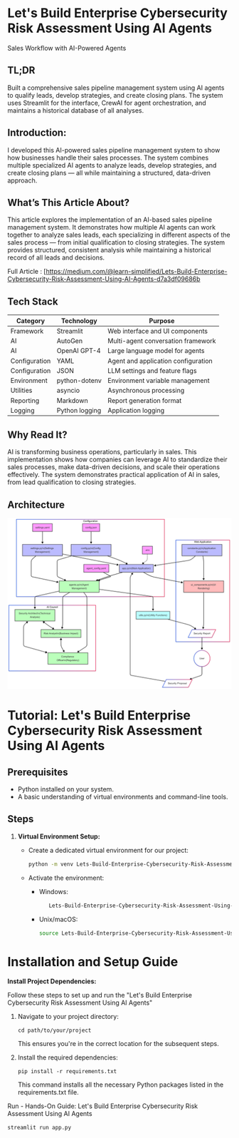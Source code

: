 # Let's Build Enterprise Cybersecurity Risk Assessment Using AI Agents 

Sales Workflow with AI-Powered Agents

## TL;DR
Built a comprehensive sales pipeline management system using AI agents to qualify leads, develop strategies, and create closing plans. The system uses Streamlit for the interface, CrewAI for agent orchestration, and maintains a historical database of all analyses.

## Introduction:
I developed this AI-powered sales pipeline management system to show how businesses handle their sales processes. The system combines multiple specialized AI agents to analyze leads, develop strategies, and create closing plans — all while maintaining a structured, data-driven approach.

## What’s This Article About?
This article explores the implementation of an AI-based sales pipeline management system. It demonstrates how multiple AI agents can work together to analyze sales leads, each specializing in different aspects of the sales process — from initial qualification to closing strategies. The system provides structured, consistent analysis while maintaining a historical record of all leads and decisions.

Full Article : [https://medium.com/@learn-simplified/Lets-Build-Enterprise-Cybersecurity-Risk-Assessment-Using-AI-Agents-d7a3df09686b


## Tech Stack

| **Category**   | **Technology**                | **Purpose**                          |
|----------------|-------------------------------|--------------------------------------|
| Framework      | Streamlit                     | Web interface and UI components      |
| AI             | AutoGen                       | Multi-agent conversation framework   |
| AI             | OpenAI GPT-4                  | Large language model for agents      |
| Configuration  | YAML                          | Agent and application configuration  |
| Configuration  | JSON                          | LLM settings and feature flags       |
| Environment    | python-dotenv                | Environment variable management      |
| Utilities      | asyncio                       | Asynchronous processing              |
| Reporting      | Markdown                      | Report generation format              |
| Logging        | Python logging                | Application logging                  |



## Why Read It?
AI is transforming business operations, particularly in sales. This implementation shows how companies can leverage AI to standardize their sales processes, make data-driven decisions, and scale their operations effectively. The system demonstrates practical application of AI in sales, from lead qualification to closing strategies.

## Architecture

![Design Diagram](design_docs/design.png)


# Tutorial: Let's Build Enterprise Cybersecurity Risk Assessment Using AI Agents

## Prerequisites
- Python installed on your system.
- A basic understanding of virtual environments and command-line tools.

## Steps

1. **Virtual Environment Setup:**
   - Create a dedicated virtual environment for our project:
   
     ```bash
     python -m venv Lets-Build-Enterprise-Cybersecurity-Risk-Assessment-Using-AI-Agents
     ```
   - Activate the environment:
   
     - Windows:
       ```bash
          Lets-Build-Enterprise-Cybersecurity-Risk-Assessment-Using-AI-Agents\Scripts\activate        
       ```
     - Unix/macOS:
       ```bash
       source Lets-Build-Enterprise-Cybersecurity-Risk-Assessment-Using-AI-Agents/bin/activate
       ```
   

# Installation and Setup Guide

**Install Project Dependencies:**

Follow these steps to set up and run the  "Let's Build Enterprise Cybersecurity Risk Assessment Using AI Agents"

1. Navigate to your project directory:
   ```
   cd path/to/your/project
   ```
   This ensures you're in the correct location for the subsequent steps.

2. Install the required dependencies:
   ```
   pip install -r requirements.txt   
   ```
   This command installs all the necessary Python packages listed in the requirements.txt file.


Run - Hands-On Guide: Let's Build Enterprise Cybersecurity Risk Assessment Using AI Agents

  
   ```
   streamlit run app.py
   ```
   


